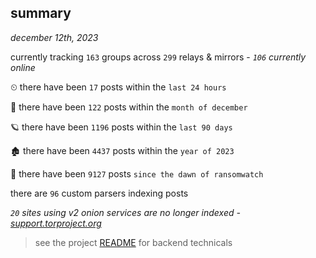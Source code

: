 
## summary
_december 12th, 2023_

currently tracking `163` groups across `299` relays & mirrors - _`106` currently online_

⏲ there have been `17` posts within the `last 24 hours`

🦈 there have been `122` posts within the `month of december`

🪐 there have been `1196` posts within the `last 90 days`

🏚 there have been `4437` posts within the `year of 2023`

🦕 there have been `9127` posts `since the dawn of ransomwatch`

there are `96` custom parsers indexing posts

_`20` sites using v2 onion services are no longer indexed - [support.torproject.org](https://support.torproject.org/onionservices/v2-deprecation/)_

> see the project [README](https://github.com/joshhighet/ransomwatch#ransomwatch--) for backend technicals
